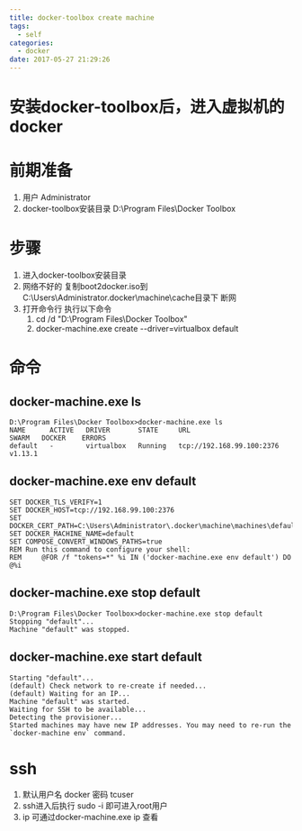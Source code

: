 ```yaml
---
title: docker-toolbox create machine
tags:
  - self
categories:
  - docker
date: 2017-05-27 21:29:26
---
```

# 安装docker-toolbox后，进入虚拟机的docker
<!--more-->
# 前期准备
1. 用户 Administrator
2. docker-toolbox安装目录 D:\Program Files\Docker Toolbox

# 步骤
1. 进入docker-toolbox安装目录 
2. 网络不好的 复制boot2docker.iso到C:\Users\Administrator\.docker\machine\cache目录下 断网
3. 打开命令行 执行以下命令
    1. cd /d "D:\Program Files\Docker Toolbox"
    2. docker-machine.exe create --driver=virtualbox default

# 命令
## docker-machine.exe ls
    D:\Program Files\Docker Toolbox>docker-machine.exe ls
    NAME      ACTIVE   DRIVER       STATE     URL                         SWARM   DOCKER    ERRORS
    default   -        virtualbox   Running   tcp://192.168.99.100:2376           v1.13.1

## docker-machine.exe env default
    SET DOCKER_TLS_VERIFY=1
    SET DOCKER_HOST=tcp://192.168.99.100:2376
    SET DOCKER_CERT_PATH=C:\Users\Administrator\.docker\machine\machines\default
    SET DOCKER_MACHINE_NAME=default
    SET COMPOSE_CONVERT_WINDOWS_PATHS=true
    REM Run this command to configure your shell:
    REM     @FOR /f "tokens=*" %i IN ('docker-machine.exe env default') DO @%i

## docker-machine.exe stop default
    D:\Program Files\Docker Toolbox>docker-machine.exe stop default
    Stopping "default"...
    Machine "default" was stopped.

## docker-machine.exe start default
    Starting "default"...
    (default) Check network to re-create if needed...
    (default) Waiting for an IP...
    Machine "default" was started.
    Waiting for SSH to be available...
    Detecting the provisioner...
    Started machines may have new IP addresses. You may need to re-run the `docker-machine env` command.

# ssh
1. 默认用户名 docker 	密码 tcuser
2. ssh进入后执行 sudo -i 即可进入root用户
3. ip 可通过docker-machine.exe ip 查看